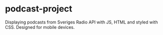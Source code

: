 # podcast-project

Displaying podcasts from Sveriges Radio API with JS, HTML and styled with CSS. Designed for mobile devices.
